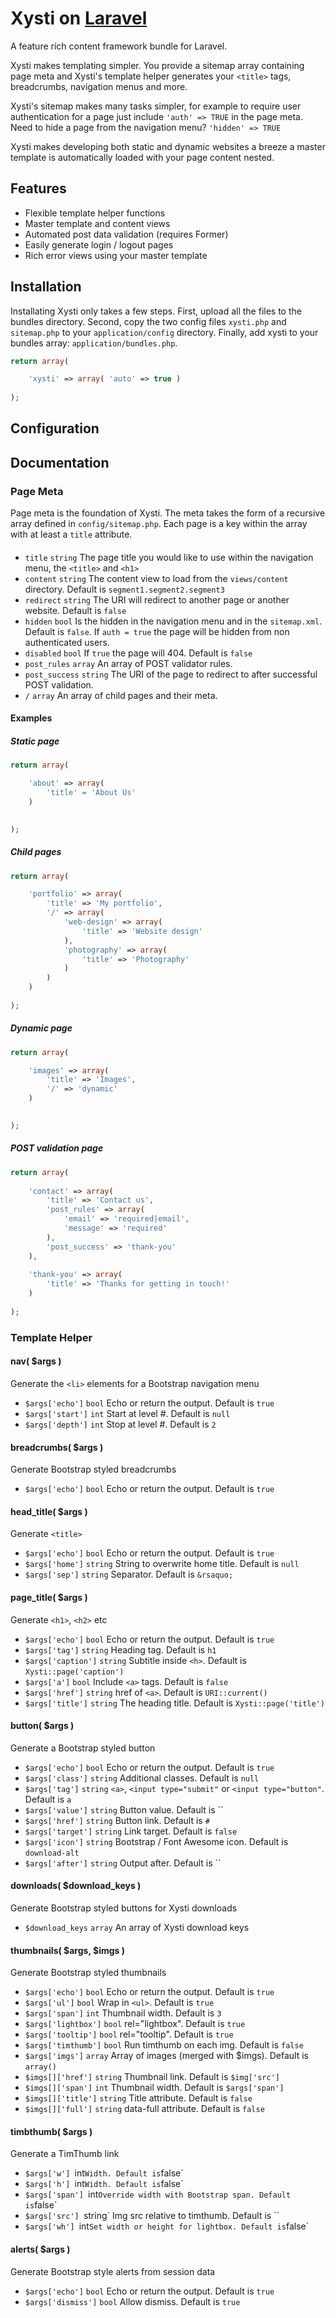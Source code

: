 # Xysti on [Laravel](http://laravel.com)

A feature rich content framework bundle for Laravel.

Xysti makes templating simpler. You provide a sitemap array containing page meta and Xysti's template helper generates your `<title>` tags, breadcrumbs, navigation menus and more.

Xysti's sitemap makes many tasks simpler, for example to require user authentication for a page just include `'auth' => TRUE` in the page meta. Need to hide a page from the navigation menu? `'hidden' => TRUE`

Xysti makes developing both static and dynamic websites a breeze a master template is automatically loaded with your page content nested.


## Features

- Flexible template helper functions
- Master template and content views
- Automated post data validation (requires Former)
- Easily generate login / logout pages
- Rich error views using your master template


## Installation

Installating Xysti only takes a few steps.
First, upload all the files to the bundles directory.
Second, copy the two config files `xysti.php` and `sitemap.php` to your `application/config` directory.
Finally, add xysti to your bundles array: `application/bundles.php`.

```php
return array(

	'xysti' => array( 'auto' => true )
	
);
```

## Configuration



## Documentation

### Page Meta
Page meta is the foundation of Xysti. The meta takes the form of a recursive array defined in `config/sitemap.php`. Each page is a key within the array with at least a `title` attribute.

####
- `title` `string` The page title you would like to use within the navigation menu, the `<title>` and `<h1>`
- `content` `string` The content view to load from the `views/content` directory. Default is `segment1.segment2.segment3`
- `redirect` `string` The URI will redirect to another page or another website. Default is `false`
- `hidden` `bool` Is the hidden in the navigation menu and in the `sitemap.xml`. Default is `false`. If `auth = true` the page will be hidden from non authenticated users.
- `disabled` `bool` If `true` the page will 404. Default is `false`
- `post_rules` `array` An array of POST validator rules. 
- `post_success` `string` The URI of the page to redirect to after successful POST validation.
- `/` `array` An array of child pages and their meta.

#### Examples

##### Static page
```php
return array(

	'about' => array(
		'title' = 'About Us'
	)

	
);
```

##### Child pages
```php
return array(

	'portfolio' => array(
		'title' => 'My portfolio',
		'/' => array(
			'web-design' => array(
				'title' => 'Website design'
			),
			'photography' => array(
				'title' => 'Photography'
			)
		)
	)
	
);
```

##### Dynamic page
```php
return array(

	'images' => array(
		'title' => 'Images',
		'/' => 'dynamic'
	)

	
);
```

##### POST validation page
```php
return array(
	
	'contact' => array(
		'title' => 'Contact us',
		'post_rules' => array(
			'email' => 'required|email',
			'message' => 'required'
		),
		'post_success' => 'thank-you'
	),
	
	'thank-you' => array(
		'title' => 'Thanks for getting in touch!'
	)
	
);
```

### Template Helper

#### nav( $args )
Generate the `<li>` elements for a Bootstrap navigation menu
- `$args['echo']` `bool` Echo or return the output. Default is `true`
- `$args['start']` `int` Start at level #. Default is `null`
- `$args['depth']` `int` Stop at level #. Default is `2`

#### breadcrumbs( $args )
Generate Bootstrap styled breadcrumbs
- `$args['echo']` `bool` Echo or return the output. Default is `true`

#### head_title( $args )
Generate `<title>`
- `$args['echo']` `bool` Echo or return the output. Default is `true`
- `$args['home']` `string` String to overwrite home title. Default is `null`
- `$args['sep']` `string` Separator. Default is ` &rsaquo; `

#### page_title( $args )
Generate `<h1>`, `<h2>` etc
- `$args['echo']` `bool` Echo or return the output. Default is `true`
- `$args['tag']` `string` Heading tag. Default is `h1`
- `$args['caption']` `string` Subtitle inside `<h>`. Default is `Xysti::page('caption')`
- `$args['a']` `bool` Include `<a>` tags. Default is `false`
- `$args['href']` `string` href of  `<a>`. Default is `URI::current()`
- `$args['title']` `string` The heading title. Default is `Xysti::page('title')`

#### button( $args )
Generate a Bootstrap styled button
- `$args['echo']` `bool` Echo or return the output. Default is `true`
- `$args['class']` `string` Additional classes. Default is `null`
- `$args['tag']` `string` `<a>`, `<input type="submit"` or `<input type="button"`. Default is `a`
- `$args['value']` `string` Button value. Default is ``
- `$args['href']` `string` Button link. Default is `#`
- `$args['target']` `string` Link target. Default is `false`
- `$args['icon']` `string` Bootstrap / Font Awesome icon. Default is `download-alt`
- `$args['after']` `string` Output after. Default is ``

#### downloads( $download_keys )
Generate Bootstrap styled buttons for Xysti downloads
- `$download_keys` `array` An array of Xysti download keys

#### thumbnails( $args, $imgs )
Generate Bootstrap styled thumbnails
- `$args['echo']` `bool` Echo or return the output. Default is `true`
- `$args['ul']` `bool` Wrap in `<ul>`. Default is `true`
- `$args['span']` `int` Thumbnail width. Default is `3`
- `$args['lightbox']` `bool` rel="lightbox". Default is `true`
- `$args['tooltip']` `bool` rel="tooltip". Default is `true`
- `$args['timthumb']` `bool` Run timthumb on each img. Default is `false`
- `$args['imgs']` `array` Array of images (merged with $imgs). Default is `array()`
- `$imgs[]['href']` `string` Thumbnail link. Default is `$img['src']`
- `$imgs[]['span']` `int` Thumbnail width. Default is `$args['span']`
- `$imgs[]['title']` `string` Title attribute. Default is `false`
- `$imgs[]['full']` `string` data-full attribute. Default is `false`

#### timbthumb( $args )
Generate a TimThumb link
- `$args['w'] `int` Width. Default is `false`
- `$args['h'] `int` Width. Default is `false`
- `$args['span'] `int` Override width with Bootstrap span. Default is `false`
- `$args['src'] `string` Img src relative to timthumb. Default is ``
- `$args['wh'] `int` Set width or height for lightbox. Default is `false`

#### alerts( $args )
Generate Bootstrap style alerts from session data
- `$args['echo']` `bool` Echo or return the output. Default is `true`
- `$args['dismiss']` `bool` Allow dismiss. Default is `true`
